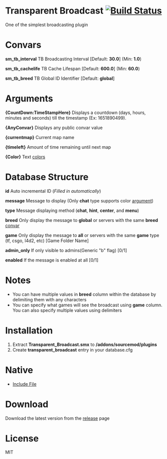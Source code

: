 # Transparent Broadcast [![Build Status](https://travis-ci.org/RumbleFrog/Transparent-Broadcast.svg?branch=master)](https://travis-ci.org/RumbleFrog/Transparent-Broadcast)
One of the simplest broadcasting plugin

# Convars

**sm_tb_interval** TB Broadcasting Interval [Default: **30.0**] (Min: **1.0**)

**sm_tb_cachelife** TB Cache Lifespan [Default: **600.0**] (Min: **60.0**)

**sm_tb_breed** TB Global ID Identifier [Default: **global**]

# Arguments

**{CountDown:TimeStampHere}** Displays a countdown (days, hours, minutes and seconds) till the timestamp (Ex: 1651890499).

**{AnyConvar}** Displays any public convar value 

**{currentmap}** Current map name

**{timeleft}** Amount of time remaining until next map

**{Color}** Text [colors](https://www.doctormckay.com/morecolors.php)

# Database Structure

**id** Auto incremental ID (*Filled in automatically*)

**message** Message to display (Only **chat** type supports color [argument](#arguments))

**type** Message displaying method (**chat**, **hint**, **center**, and **menu**)

**breed** Only display the message to **global** or servers with the same **breed** [convar](#convars)

**game** Only display the message to **all** or servers with the same **game** type (tf, csgo, l4d2, etc) [Game Folder Name]

**admin_only** If only visible to admins(Generic "b" flag) [0/1]

**enabled** If the message is enabled at all [0/1]

# Notes

- You can have multiple values in **breed** column within the database by delimiting them with any characters
- You can specify what games will see the broadcast using **game** column. You can also specify multiple values using delimiters

# Installation

1. Extract **Transparent_Broadcast.smx** to **/addons/sourcemod/plugins**
2. Create **transparent_broadcast** entry in your database.cfg

# Native

- [Include File](https://github.com/RumbleFrog/Transparent-Broadcast/blob/master/include/Transparent_Broadcast.inc)

# Download 

Download the latest version from the [release](https://github.com/RumbleFrog/Transparent-Broadcast/releases) page

# License

MIT
